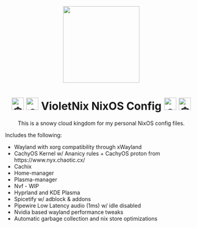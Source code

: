<p align="center">
  <img width=200 height=200 src="https://gitlab.com/uploads/-/system/project/avatar/40517887/68747470733a2f2f692e696d6775722e636f6d2f367146436c41312e706e67.png" />
</p>

<h1 align ="center">
  <picture>
  <source srcset="https://fonts.gstatic.com/s/e/notoemoji/latest/2744_fe0f/512.webp" type="image/webp">
    <img src="https://fonts.gstatic.com/s/e/notoemoji/latest/2744_fe0f/512.gif" alt="❄" width="32" height="32">
  </picture> 
  <picture>
  <source srcset="https://fonts.gstatic.com/s/e/notoemoji/latest/26c4/512.webp" type="image/webp">
  <img src="https://fonts.gstatic.com/s/e/notoemoji/latest/26c4/512.gif" alt="⛄" width="32" height="32">
</picture>
  VioletNix NixOS Config
  <source srcset="https://fonts.gstatic.com/s/e/notoemoji/latest/26c4/512.webp" type="image/webp">
  <img src="https://fonts.gstatic.com/s/e/notoemoji/latest/26c4/512.gif" alt="⛄" width="32" height="32">
</picture>
  <picture>
  <source srcset="https://fonts.gstatic.com/s/e/notoemoji/latest/2744_fe0f/512.webp" type="image/webp">
  <img src="https://fonts.gstatic.com/s/e/notoemoji/latest/2744_fe0f/512.gif" alt="❄" width="32" height="32">
  </picture></h1>
<p align="center"> This is a snowy cloud kingdom for my personal NixOS config files.</p>
Includes the following:
<ul>
  <li>Wayland with xorg compatibility through xWayland </li>
  <li>CachyOS Kernel w/ Ananicy rules + CachyOS proton from https://www.nyx.chaotic.cx/</li>
  <li>Cachix</li>
  <li>Home-manager</li>
  <li>Plasma-manager</li>
  <li>Nvf - WIP </li>
  <li>Hyprland and KDE Plasma</li>
  <li>Spicetify w/ adblock & addons</li>
  <li>Pipewire Low Latency audio (1ms) w/ idle disabled</li>
  <li>Nvidia based wayland performance tweaks</li>
  <li>Automatic garbage collection and nix store optimizations</li>
  
  <!-- add dev flakes for different ENVs -->
</ul>
